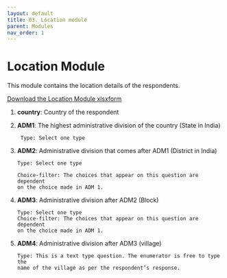 ```yaml
---
layout: default
title: 03. Location module
parent: Modules
nav_order: 1
---
```


# Location Module

This module contains the location details of the respondents. 

 [Download the Location Module xlsxform](../Modules/df_location.xlsx)

1. **country**: Country of the respondent
2. **ADM1**: The highest administrative division of the country (State in India)

        Type: Select one type

3.  **ADM2**: Administrative division that comes after ADM1 (District in India)

        Type: Select one type
        
        Choice-filter: The choices that appear on this question are dependent 
        on the choice made in ADM 1. 

4.  **ADM3**: Administrative division after ADM2 (Block)

        Type: Select one type
        Choice-filter: The choices that appear on this question are dependent
        on the choice made in ADM 1. 

5.  **ADM4**: Administrative division after ADM3 (village)

        Type: This is a text type question. The enumerator is free to type the
        name of the village as per the respondent’s response. 
